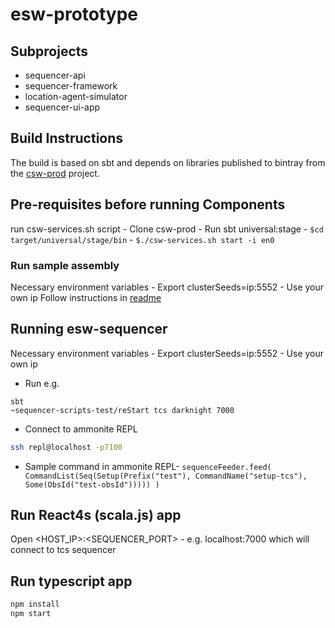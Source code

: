 # esw-prototype


## Subprojects

* sequencer-api 
* sequencer-framework
* location-agent-simulator
* sequencer-ui-app

## Build Instructions

The build is based on sbt and depends on libraries published to bintray from the 
[csw-prod](https://github.com/tmtsoftware/csw-prod) project.


## Pre-requisites before running Components

run csw-services.sh script
    - Clone csw-prod
    - Run sbt universal:stage
    - ```$cd target/universal/stage/bin```
    - ```$./csw-services.sh start -i en0```

### Run sample assembly
Necessary environment variables  - 
Export clusterSeeds=ip:5552 - Use your own ip
Follow instructions in [readme](https://github.com/Poorva17/sample-assembly-hcd)

## Running esw-sequencer
Necessary environment variables  -
Export clusterSeeds=ip:5552 - Use your own ip
 - Run e.g. 
 ```sbtshell
sbt 
~sequencer-scripts-test/reStart tcs darknight 7000

```

- Connect to ammonite REPL
```bash
ssh repl@localhost -p7100
```
  
 - Sample command in ammonite REPL- 
 `sequenceFeeder.feed(
    CommandList(Seq(Setup(Prefix("test"), CommandName("setup-tcs"), Some(ObsId("test-obsId")))))
  )`
 

## Run React4s (scala.js) app

Open <HOST_IP>:<SEQUENCER_PORT> 
    - e.g. localhost:7000 which will connect to tcs sequencer

 
## Run typescript app

```javascript 
npm install
npm start
```
